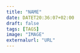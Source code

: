 ```yaml
---
title: "NAME"
date: DATET20:36:07+02:00
draft: false
tags: [TAGS]
image: "IMAGE"
externalurl: "URL"
---
```

